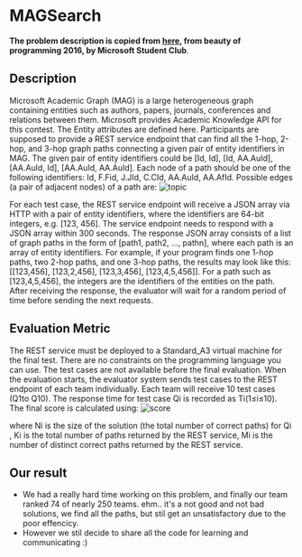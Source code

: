 # MAGSearch
**The problem description is copied from [here](https://studentclub.msra.cn/bop2016/topic/), from beauty of programming 2016, by Microsoft Student Club**.

## Description
Microsoft Academic Graph (MAG) is a large heterogeneous graph containing entities such as authors, papers, journals, conferences and relations between them. Microsoft provides Academic Knowledge API for this contest. The Entity attributes are defined here.
Participants are supposed to provide a REST service endpoint that can find all the 1-hop, 2-hop, and 3-hop graph paths connecting a given pair of entity identifiers in MAG. The given pair of entity identifiers could be [Id, Id], [Id, AA.AuId], [AA.AuId, Id], [AA.AuId, AA.AuId]. Each node of a path should be one of the following identifiers: Id, F.Fid, J.JId, C.CId, AA.AuId, AA.AfId. Possible edges (a pair of adjacent nodes) of a path are:
![topic](https://studentclub.msra.cn/static/images/bop/2016/topic.png)

For each test case, the REST service endpoint will receive a JSON array via HTTP with a pair of entity identifiers, where the identifiers are 64-bit integers, e.g. [123, 456]. The service endpoint needs to respond with a JSON array within 300 seconds. The response JSON array consists of a list of graph paths in the form of [path1, path2, …, pathn], where each path is an array of entity identifiers. For example, if your program finds one 1-hop paths, two 2-hop paths, and one 3-hop paths, the results may look like this: [[123,456], [123,2,456], [123,3,456], [123,4,5,456]]. For a path such as [123,4,5,456], the integers are the identifiers of the entities on the path. After receiving the response, the evaluator will wait for a random period of time before sending the next requests.

## Evaluation Metric
The REST service must be deployed to a Standard_A3 virtual machine for the final test. There are no constraints on the programming language you can use.
The test cases are not available before the final evaluation. When the evaluation starts, the evaluator system sends test cases to the REST endpoint of each team individually. Each team will receive 10 test cases (Q1to Q10). The response time for test case Qi is recorded as Ti(1≤i≤10). The final score is calculated using:
![score](https://studentclub.msra.cn/static/images/bop/2016/score.png)

where Ni is the size of the solution (the total number of correct paths) for Qi , Ki is the total number of paths returned by the REST service, Mi is the number of distinct correct paths returned by the REST service.

## Our result
- We had a really hard time working on this problem, and finally our team ranked 74 of nearly 250 teams. ehm.. it's a not good and not bad solutions, we find all the paths, but stil get an unsatisfactory due to the poor effencicy.
- However we stil decide to share all the code for learning and communicating :)
